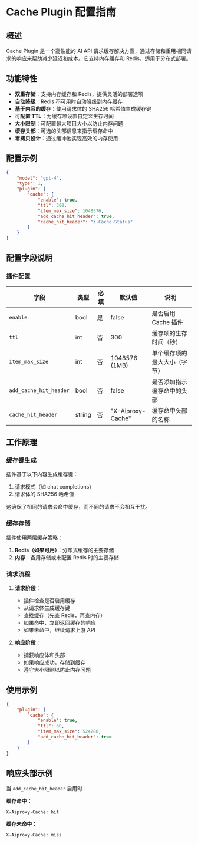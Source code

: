 # Cache Plugin 配置指南

## 概述

Cache Plugin 是一个高性能的 AI API 请求缓存解决方案，通过存储和重用相同请求的响应来帮助减少延迟和成本。它支持内存缓存和 Redis，适用于分布式部署。

## 功能特性

- **双重存储**：支持内存缓存和 Redis，提供灵活的部署选项
- **自动降级**：Redis 不可用时自动降级到内存缓存
- **基于内容的缓存**：使用请求体的 SHA256 哈希值生成缓存键
- **可配置 TTL**：为缓存项设置自定义生存时间
- **大小限制**：可配置最大项目大小以防止内存问题
- **缓存头部**：可选的头部信息来指示缓存命中
- **零拷贝设计**：通过缓冲池实现高效的内存使用

## 配置示例

```json
{
    "model": "gpt-4",
    "type": 1,
    "plugin": {
        "cache": {
            "enable": true,
            "ttl": 300,
            "item_max_size": 1048576,
            "add_cache_hit_header": true,
            "cache_hit_header": "X-Cache-Status"
        }
    }
}
```

## 配置字段说明

### 插件配置

| 字段 | 类型 | 必填 | 默认值 | 说明 |
|------|------|------|--------|------|
| `enable` | bool | 是 | false | 是否启用 Cache 插件 |
| `ttl` | int | 否 | 300 | 缓存项的生存时间（秒） |
| `item_max_size` | int | 否 | 1048576 (1MB) | 单个缓存项的最大大小（字节） |
| `add_cache_hit_header` | bool | 否 | false | 是否添加指示缓存命中的头部 |
| `cache_hit_header` | string | 否 | "X-Aiproxy-Cache" | 缓存命中头部的名称 |

## 工作原理

### 缓存键生成

插件基于以下内容生成缓存键：

1. 请求模式（如 chat completions）
2. 请求体的 SHA256 哈希值

这确保了相同的请求会命中缓存，而不同的请求不会相互干扰。

### 缓存存储

插件使用两层缓存策略：

1. **Redis（如果可用）**：分布式缓存的主要存储
2. **内存**：备用存储或未配置 Redis 时的主要存储

### 请求流程

1. **请求阶段**：
   - 插件检查是否启用缓存
   - 从请求体生成缓存键
   - 查找缓存（先查 Redis，再查内存）
   - 如果命中，立即返回缓存的响应
   - 如果未命中，继续请求上游 API

2. **响应阶段**：
   - 捕获响应体和头部
   - 如果响应成功，存储到缓存
   - 遵守大小限制以防止内存问题

## 使用示例

```json
{
    "plugin": {
        "cache": {
            "enable": true,
            "ttl": 60,
            "item_max_size": 524288,
            "add_cache_hit_header": true
        }
    }
}
```

## 响应头部示例

当 `add_cache_hit_header` 启用时：

**缓存命中：**

```
X-Aiproxy-Cache: hit
```

**缓存未命中：**

```
X-Aiproxy-Cache: miss
```
